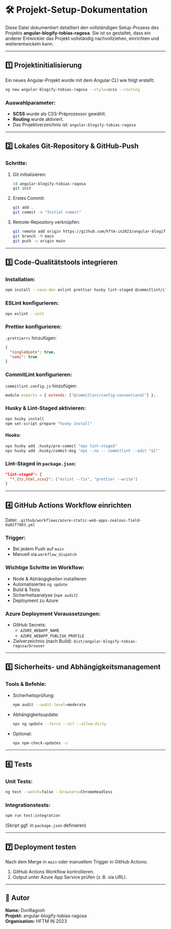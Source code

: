 # 🛠️ Projekt-Setup-Dokumentation

Diese Datei dokumentiert detailliert den vollständigen Setup-Prozess des Projekts **angular-blogify-tobias-ragosa**. Sie ist so gestaltet, dass ein anderer Entwickler das Projekt vollständig nachvollziehen, einrichten und weiterentwickeln kann.

---

## 1️⃣ Projektinitialisierung

Ein neues Angular-Projekt wurde mit dem Angular CLI wie folgt erstellt:

```bash
ng new angular-blogify-tobias-ragosa --style=scss --routing
```

### Auswahlparameter:

- **SCSS** wurde als CSS-Präprozessor gewählt.
- **Routing** wurde aktiviert.
- Das Projektverzeichnis ist: `angular-blogify-tobias-ragosa`

---

## 2️⃣ Lokales Git-Repository & GitHub-Push

### Schritte:

1. Git initialisieren:

   ```bash
   cd angular-blogify-tobias-ragosa
   git init
   ```

2. Erstes Commit:

   ```bash
   git add .
   git commit -m "Initial commit"
   ```

3. Remote-Repository verknüpfen:
   ```bash
   git remote add origin https://github.com/hftm-in2023/angular-blogify-tobias-ragosa.git
   git branch -M main
   git push -u origin main
   ```

---

## 3️⃣ Code-Qualitätstools integrieren

### Installation:

```bash
npm install --save-dev eslint prettier husky lint-staged @commitlint/cli @commitlint/config-conventional
```

### ESLint konfigurieren:

```bash
npx eslint --init
```

### Prettier konfigurieren:

`.prettierrc` hinzufügen:

```json
{
  "singleQuote": true,
  "semi": true
}
```

### CommitLint konfigurieren:

`commitlint.config.js` hinzufügen:

```js
module.exports = { extends: ["@commitlint/config-conventional"] };
```

### Husky & Lint-Staged aktivieren:

```bash
npx husky install
npm set-script prepare "husky install"
```

#### Hooks:

```bash
npx husky add .husky/pre-commit "npx lint-staged"
npx husky add .husky/commit-msg 'npx --no -- commitlint --edit "$1"'
```

### Lint-Staged in `package.json`:

```json
"lint-staged": {
  "*.{ts,html,scss}": ["eslint --fix", "prettier --write"]
}
```

---

## 4️⃣ GitHub Actions Workflow einrichten

Datei: `.github/workflows/azure-static-web-apps-zealous-field-0a02f7903.yml`

### Trigger:

- Bei jedem Push auf `main`
- Manuell via `workflow_dispatch`

### Wichtige Schritte im Workflow:

- Node & Abhängigkeiten installieren
- Automatisiertes `ng update`
- Build & Tests
- Sicherheitsanalyse (`npm audit`)
- Deployment zu Azure

### Azure Deployment Voraussetzungen:

- GitHub Secrets:
  - `AZURE_WEBAPP_NAME`
  - `AZURE_WEBAPP_PUBLISH_PROFILE`
- Zielverzeichnis (nach Build): `dist/angular-blogify-tobias-ragosa/browser`

---

## 5️⃣ Sicherheits- und Abhängigkeitsmanagement

### Tools & Befehle:

- Sicherheitsprüfung:
  ```bash
  npm audit --audit-level=moderate
  ```
- Abhängigkeitsupdate:
  ```bash
  npx ng update --force --all --allow-dirty
  ```
- Optional:
  ```bash
  npx npm-check-updates -u
  ```

---

## 6️⃣ Tests

### Unit Tests:

```bash
ng test --watch=false --browsers=ChromeHeadless
```

### Integrationstests:

```bash
npm run test:integration
```

(Skript ggf. in `package.json` definieren)

---

## 7️⃣ Deployment testen

Nach dem Merge in `main` oder manuellem Trigger in GitHub Actions:

1. GitHub Actions Workflow kontrollieren.
2. Output unter Azure App Service prüfen (z. B. via URL).

---

## 👤 Autor

**Name:** DonRagosh  
**Projekt:** angular-blogify-tobias-ragosa  
**Organisation:** HFTM IN 2023
